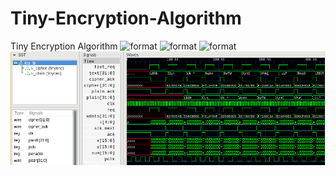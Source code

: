 # Tiny-Encryption-Algorithm
Tiny Encryption Algorithm
![format](https://upload.wikimedia.org/wikipedia/commons/a/a1/TEA_InfoBox_Diagram.png)
![format](https://github.com/BHa2R00/Tiny-Encryption-Algorithm/blob/main/20250805121912_711x381_scrot.png)
![format](https://github.com/BHa2R00/Tiny-Encryption-Algorithm/blob/main/20250805121919_706x364_scrot.png)
![format](https://github.com/BHa2R00/Tiny-Encryption-Algorithm/blob/main/20250805125449_977x352_scrot.png)
